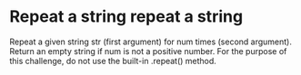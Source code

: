 # Repeat a string repeat a string

Repeat a given string str (first argument) for num times (second argument). Return an empty string if num is not a positive number. For the purpose of this challenge, do not use the built-in .repeat() method.